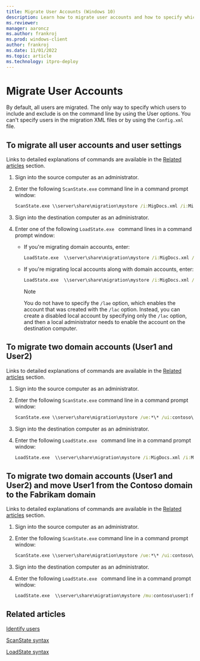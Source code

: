 ```yaml
---
title: Migrate User Accounts (Windows 10)
description: Learn how to migrate user accounts and how to specify which users to include and exclude by using the User options on the command line.
ms.reviewer: 
manager: aaroncz
ms.author: frankroj
ms.prod: windows-client
author: frankroj
ms.date: 11/01/2022
ms.topic: article
ms.technology: itpro-deploy
---
```


# Migrate User Accounts

By default, all users are migrated. The only way to specify which users to include and exclude is on the command line by using the User options. You can't specify users in the migration XML files or by using the `Config.xml` file.

## To migrate all user accounts and user settings

Links to detailed explanations of commands are available in the [Related articles](#related-articles) section.

1. Sign into the source computer as an administrator.

2. Enter the following `ScanState.exe` command line in a command prompt window:

    ```cmd
    ScanState.exe \\server\share\migration\mystore /i:MigDocs.xml /i:MigApp.xml /o
    ````

3. Sign into the destination computer as an administrator.

4. Enter one of the following `LoadState.exe ` command lines in a command prompt window:

   - If you're migrating domain accounts, enter:

        ```cmd
        LoadState.exe  \\server\share\migration\mystore /i:MigDocs.xml /i:MigApp.xml
        ```

   - If you're migrating local accounts along with domain accounts, enter:

        ```cmd
        LoadState.exe  \\server\share\migration\mystore /i:MigDocs.xml /i:MigApp.xml /lac /lae
        ```

        > [!NOTE]
        > You do not have to specify the `/lae` option, which enables the account that was created with the `/lac` option. Instead, you can create a disabled local account by specifying only the `/lac` option, and then a local administrator needs to enable the account on the destination computer.

## To migrate two domain accounts (User1 and User2)

Links to detailed explanations of commands are available in the [Related articles](#related-articles) section.

1. Sign into the source computer as an administrator.

2. Enter the following `ScanState.exe` command line in a command prompt window:

    ```cmd
    ScanState.exe \\server\share\migration\mystore /ue:*\* /ui:contoso\user1 /ui:fabrikam\user2 /i:MigDocs.xml /i:MigApp.xml /o
    ```

3. Sign into the destination computer as an administrator.

4. Enter the following `LoadState.exe ` command line in a command prompt window:

    ```cmd
    LoadState.exe  \\server\share\migration\mystore /i:MigDocs.xml /i:MigApp.xml
    ```

## To migrate two domain accounts (User1 and User2) and move User1 from the Contoso domain to the Fabrikam domain

Links to detailed explanations of commands are available in the [Related articles](#related-articles) section.

1. Sign into the source computer as an administrator.

2. Enter the following `ScanState.exe` command line in a command prompt window:

    ```cmd
    ScanState.exe \\server\share\migration\mystore /ue:*\* /ui:contoso\user1 /ui:contoso\user2 /i:MigDocs.xml /i:MigApp.xml /o
    ```

3. Sign into the destination computer as an administrator.

4. Enter the following `LoadState.exe ` command line in a command prompt window:

    ```cmd
    LoadState.exe  \\server\share\migration\mystore /mu:contoso\user1:fabrikam\user2 /i:MigDocs.xml /i:MigApp.xml
    ```

## Related articles

[Identify users](usmt-identify-users.md)

[ScanState syntax](usmt-scanstate-syntax.md)

[LoadState syntax](usmt-loadstate-syntax.md)
